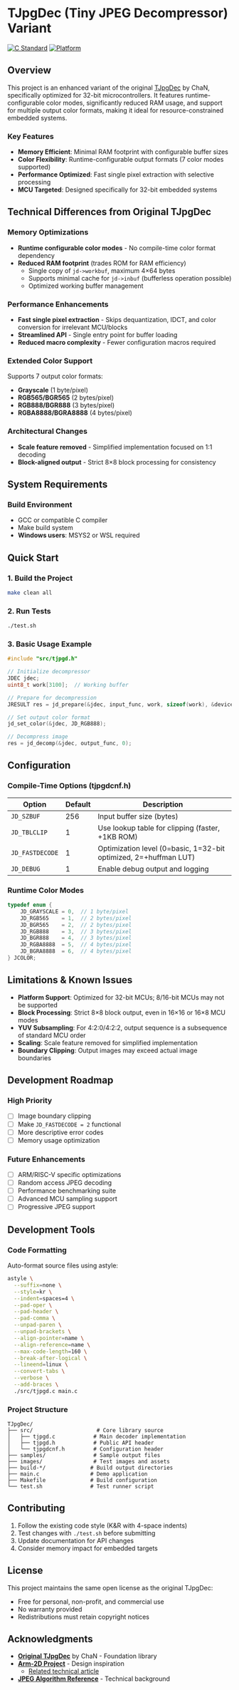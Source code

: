 # TJpgDec (Tiny JPEG Decompressor) Variant

[![C Standard](https://img.shields.io/badge/C-C99-blue.svg)]()
[![Platform](https://img.shields.io/badge/platform-32--bit%20MCU-green.svg)]()

## Overview

This project is an enhanced variant of the original [TJpgDec](https://elm-chan.org/fsw/tjpgd/) by ChaN, specifically optimized for 32-bit microcontrollers. It features runtime-configurable color modes, significantly reduced RAM usage, and support for multiple output color formats, making it ideal for resource-constrained embedded systems.

### Key Features

- **Memory Efficient**: Minimal RAM footprint with configurable buffer sizes
- **Color Flexibility**: Runtime-configurable output formats (7 color modes supported)
- **Performance Optimized**: Fast single pixel extraction with selective processing
- **MCU Targeted**: Designed specifically for 32-bit embedded systems

## Technical Differences from Original TJpgDec

### Memory Optimizations
- **Runtime configurable color modes** - No compile-time color format dependency
- **Reduced RAM footprint** (trades ROM for RAM efficiency)
  - Single copy of `jd->workbuf`, maximum 4×64 bytes
  - Supports minimal cache for `jd->inbuf` (bufferless operation possible)
  - Optimized working buffer management

### Performance Enhancements
- **Fast single pixel extraction** - Skips dequantization, IDCT, and color conversion for irrelevant MCU/blocks
- **Streamlined API** - Single entry point for buffer loading
- **Reduced macro complexity** - Fewer configuration macros required

### Extended Color Support
Supports 7 output color formats:
- **Grayscale** (1 byte/pixel)
- **RGB565/BGR565** (2 bytes/pixel)
- **RGB888/BGR888** (3 bytes/pixel)
- **RGBA8888/BGRA8888** (4 bytes/pixel)

### Architectural Changes
- **Scale feature removed** - Simplified implementation focused on 1:1 decoding
- **Block-aligned output** - Strict 8×8 block processing for consistency

## System Requirements

### Build Environment
- GCC or compatible C compiler
- Make build system
- **Windows users**: MSYS2 or WSL required

## Quick Start

### 1. Build the Project

```bash
make clean all
```

### 2. Run Tests

```bash
./test.sh
```

### 3. Basic Usage Example

```c
#include "src/tjpgd.h"

// Initialize decompressor
JDEC jdec;
uint8_t work[3100];  // Working buffer

// Prepare for decompression
JRESULT res = jd_prepare(&jdec, input_func, work, sizeof(work), &device);

// Set output color format
jd_set_color(&jdec, JD_RGB888);

// Decompress image
res = jd_decomp(&jdec, output_func, 0);
```

## Configuration

### Compile-Time Options (tjpgdcnf.h)

| Option | Default | Description |
|--------|---------|-------------|
| `JD_SZBUF` | 256 | Input buffer size (bytes) |
| `JD_TBLCLIP` | 1 | Use lookup table for clipping (faster, +1KB ROM) |
| `JD_FASTDECODE` | 1 | Optimization level (0=basic, 1=32-bit optimized, 2=+huffman LUT) |
| `JD_DEBUG` | 1 | Enable debug output and logging |

### Runtime Color Modes

```c
typedef enum {
    JD_GRAYSCALE = 0,  // 1 byte/pixel
    JD_RGB565    = 1,  // 2 bytes/pixel
    JD_BGR565    = 2,  // 2 bytes/pixel
    JD_RGB888    = 3,  // 3 bytes/pixel
    JD_BGR888    = 4,  // 3 bytes/pixel
    JD_RGBA8888  = 5,  // 4 bytes/pixel
    JD_BGRA8888  = 6,  // 4 bytes/pixel
} JCOLOR;
```

## Limitations & Known Issues

- **Platform Support**: Optimized for 32-bit MCUs; 8/16-bit MCUs may not be supported
- **Block Processing**: Strict 8×8 block output, even in 16×16 or 16×8 MCU modes
- **YUV Subsampling**: For 4:2:0/4:2:2, output sequence is a subsequence of standard MCU order
- **Scaling**: Scale feature removed for simplified implementation
- **Boundary Clipping**: Output images may exceed actual image boundaries

## Development Roadmap

### High Priority
- [ ] Image boundary clipping
- [ ] Make `JD_FASTDECODE = 2` functional
- [ ] More descriptive error codes
- [ ] Memory usage optimization

### Future Enhancements
- [ ] ARM/RISC-V specific optimizations
- [ ] Random access JPEG decoding
- [ ] Performance benchmarking suite
- [ ] Advanced MCU sampling support
- [ ] Progressive JPEG support

## Development Tools

### Code Formatting

Auto-format source files using astyle:

```bash
astyle \
  --suffix=none \
  --style=kr \
  --indent=spaces=4 \
  --pad-oper \
  --pad-header \
  --pad-comma \
  --unpad-paren \
  --unpad-brackets \
  --align-pointer=name \
  --align-reference=name \
  --max-code-length=160 \
  --break-after-logical \
  --lineend=linux \
  --convert-tabs \
  --verbose \
  --add-braces \
  ./src/tjpgd.c main.c
```

### Project Structure

```text
TJpgDec/
├── src/                    # Core library source
│   ├── tjpgd.c            # Main decoder implementation
│   ├── tjpgd.h            # Public API header
│   └── tjpgdcnf.h         # Configuration header
├── samples/               # Sample output files
├── images/                # Test images and assets
├── build-*/              # Build output directories
├── main.c                # Demo application
├── Makefile              # Build configuration
└── test.sh               # Test runner script
```

## Contributing

1. Follow the existing code style (K&R with 4-space indents)
2. Test changes with `./test.sh` before submitting
3. Update documentation for API changes
4. Consider memory impact for embedded targets

## License

This project maintains the same open license as the original TJpgDec:

- Free for personal, non-profit, and commercial use
- No warranty provided
- Redistributions must retain copyright notices

## Acknowledgments

- [**Original TJpgDec**](https://elm-chan.org/fsw/tjpgd/) by ChaN - Foundation library
- [**Arm-2D Project**](https://github.com/ARM-software/Arm-2D) - Design inspiration
  - [Related technical article](https://mp.weixin.qq.com/s/qDuVUSz9FjVqmAuhFhS6rQ)
- [**JPEG Algorithm Reference**](https://www.cnblogs.com/Dreaming-in-Gottingen/p/14428152.html) - Technical background


